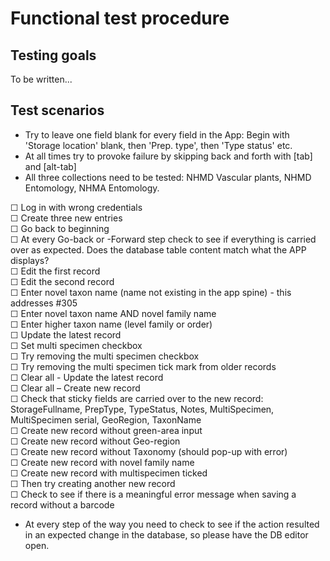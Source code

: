 # Functional test procedure  

## Testing goals
To be written...

## Test scenarios

- Try to leave one field blank for every field in the App: Begin with 'Storage location' blank, then 'Prep. type', then 'Type status' etc.
- At all times try to provoke failure by skipping back and forth with [tab] and [alt-tab]
- All three collections need to be tested: NHMD Vascular plants, NHMD Entomology, NHMA Entomology.

☐ Log in with wrong credentials  
☐ Create three new entries  
☐ Go back to beginning  
☐ At every Go-back or -Forward step check to see if everything is carried over as expected. Does the database table content match what the APP displays?  
☐ Edit the first record  
☐ Edit the second record  
☐ Enter novel taxon name (name not existing in the app spine) - this addresses #305  
☐ Enter novel taxon name AND novel family name  
☐ Enter higher taxon name (level family or order)  
☐ Update the latest record  
☐ Set multi specimen checkbox  
☐ Try removing the multi specimen checkbox  
☐ Try removing the multi specimen tick mark from older records  
☐ Clear all - Update the latest record  
☐ Clear all – Create new record  
☐ Check that sticky fields are carried over to the new record: StorageFullname, PrepType, TypeStatus, Notes, MultiSpecimen, MultiSpecimen serial, GeoRegion, TaxonName  
☐ Create new record without green-area input  
☐ Create new record without Geo-region  
☐ Create new record without Taxonomy (should pop-up with error)  
☐ Create new record with novel family name  
☐ Create new record with multispecimen ticked  
☐ Then try creating another new record  
☐ Check to see if there is a meaningful error message when saving a record without a barcode  
- At every step of the way you need to check to see if the action resulted in an expected change in the database, so please have the DB editor open.

